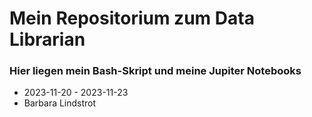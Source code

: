 # Mein Repositorium zum Data Librarian
### Hier liegen mein Bash-Skript und meine Jupiter Notebooks
- 2023-11-20 - 2023-11-23
- Barbara Lindstrot
